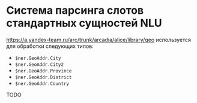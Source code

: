 # Система парсинга слотов стандартных сущностей NLU

https://a.yandex-team.ru/arc/trunk/arcadia/alice/library/geo используется для обработки следующих типов:

* `$ner.GeoAddr.City`
* `$ner.GeoAddr.City2`
* `$ner.GeoAddr.Province`
* `$ner.GeoAddr.District`
* `$ner.GeoAddr.Country`

TODO